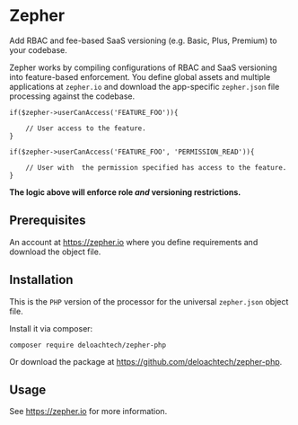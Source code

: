 # Zepher

Add RBAC and fee-based SaaS versioning (e.g. Basic, Plus, Premium) to your codebase.

Zepher works by compiling configurations of RBAC and SaaS versioning into feature-based enforcement. You define
global assets and multiple applications at `zepher.io` and download the app-specific `zepher.json` file processing
against the codebase.

    if($zepher->userCanAccess('FEATURE_FOO')){

        // User access to the feature.
    }

    if($zepher->userCanAccess('FEATURE_FOO', 'PERMISSION_READ')){

        // User with  the permission specified has access to the feature.
    }

**The logic above will enforce role _and_ versioning restrictions.**

## Prerequisites

An account at https://zepher.io where you define requirements and download the object file. 

## Installation

This is the `PHP` version of the processor for the universal `zepher.json` object file.

Install it via composer:

    composer require deloachtech/zepher-php

Or download the package at https://github.com/deloachtech/zepher-php.


## Usage

See https://zepher.io for more information.

